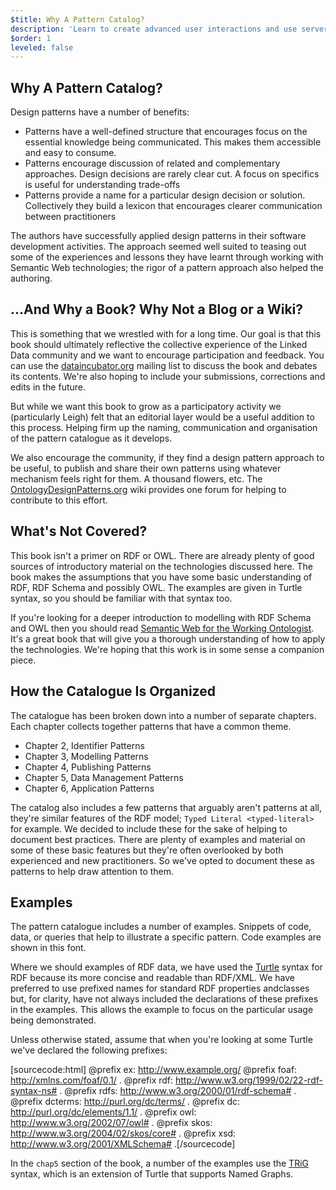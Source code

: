 ```yaml
---
$title: Why A Pattern Catalog?
description: 'Learn to create advanced user interactions and use server content.'
$order: 1
leveled: false
---
```


## Why A Pattern Catalog?

Design patterns have a number of benefits:

  * Patterns have a well-defined structure that encourages focus on the essential knowledge being communicated. This makes them accessible and easy to consume.
  * Patterns encourage discussion of related and complementary approaches. Design decisions are rarely clear cut. A focus on specifics is useful for understanding trade-offs
  * Patterns provide a name for a particular design decision or solution. Collectively they build a lexicon that encourages clearer communication between practitioners

The authors have successfully applied design patterns in their software development activities. The approach seemed well suited to teasing out some of the experiences and lessons they have learnt through working with Semantic Web technologies; the rigor of a pattern approach also helped the authoring.

## ...And Why a Book? Why Not a Blog or a Wiki?

This is something that we wrestled with for a long time. Our goal is that this book should ultimately reflective the collective experience of the Linked Data community and we want to encourage participation and feedback. You can use the [dataincubator.org](http://dataincubator.org/) mailing list to discuss the book and debates its contents. We're also hoping to include your submissions, corrections and edits in the future.

But while we want this book to grow as a participatory activity we (particularly Leigh) felt that an editorial layer would be a useful addition to this process. Helping firm up the naming, communication and organisation of the pattern catalogue as it develops.

We also encourage the community, if they find a design pattern approach to be useful, to publish and share their own patterns using whatever mechanism feels right for them. A thousand flowers, etc. The [OntologyDesignPatterns.org](http://ontologydesignpatterns.org/) wiki provides one forum for helping to contribute to this effort.

## What's Not Covered?

This book isn't a primer on RDF or OWL. There are already plenty of good sources of introductory material on the technologies discussed here. The book makes the assumptions that you have some basic understanding of RDF, RDF Schema and possibly OWL. The examples are given in Turtle syntax, so you should be familiar with that syntax too.

If you're looking for a deeper introduction to modelling with RDF Schema and OWL then you should read [Semantic Web for the Working
Ontologist](http://workingontologist.org/). It's a great book that will give you a thorough understanding of how to apply the technologies. We're hoping that this work is in some sense a companion piece.

## How the Catalogue Is Organized

The catalogue has been broken down into a number of separate chapters. Each chapter collects together patterns that have a
common theme.

  - Chapter 2, Identifier Patterns
  - Chapter 3, Modelling Patterns
  - Chapter 4, Publishing Patterns
  - Chapter 5, Data Management Patterns
  - Chapter 6, Application Patterns

The catalog also includes a few patterns that arguably aren't patterns at all, they're similar features of the RDF model; `Typed Literal <typed-literal>` for example. We decided to include these for the sake of helping to document best practices. There are plenty of examples and material on some of these basic features but they're often overlooked by both experienced and new practitioners. So we've opted to document these as patterns to help draw attention to them.

## Examples

The pattern catalogue includes a number of examples. Snippets of code, data, or queries that help to illustrate a specific pattern.
Code examples are shown in this font.

Where we should examples of RDF data, we have used the [Turtle](http://www.w3.org/TeamSubmission/turtle/) syntax for RDF because its more concise and readable than RDF/XML. We have preferred to use prefixed names for standard RDF properties andclasses but, for clarity, have not always included the declarations of these prefixes in the examples. This allows the example to focus on the particular usage being demonstrated.

Unless otherwise stated, assume that when you're looking at some Turtle we've declared the following prefixes:

[sourcecode:html]
   @prefix ex: <http://www.example.org/>
   @prefix foaf: <http://xmlns.com/foaf/0.1/> .
   @prefix rdf: <http://www.w3.org/1999/02/22-rdf-syntax-ns#> .
   @prefix rdfs: <http://www.w3.org/2000/01/rdf-schema#> .
   @prefix dcterms: <http://purl.org/dc/terms/> .
   @prefix dc: <http://purl.org/dc/elements/1.1/> .
   @prefix owl: <http://www.w3.org/2002/07/owl#> .
   @prefix skos: <http://www.w3.org/2004/02/skos/core#> .
   @prefix xsd: <http://www.w3.org/2001/XMLSchema#> .[/sourcecode]

In the `chap5` section of the book, a number of the examples use the [TRiG](http://www4.wiwiss.fu-berlin.de/bizer/trig/) syntax, which is an extension of Turtle that supports Named Graphs.
